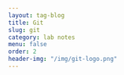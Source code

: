 ```yaml
---
layout: tag-blog
title: Git
slug: git
category: lab notes
menu: false
order: 2
header-img: "/img/git-logo.png"
---
```

